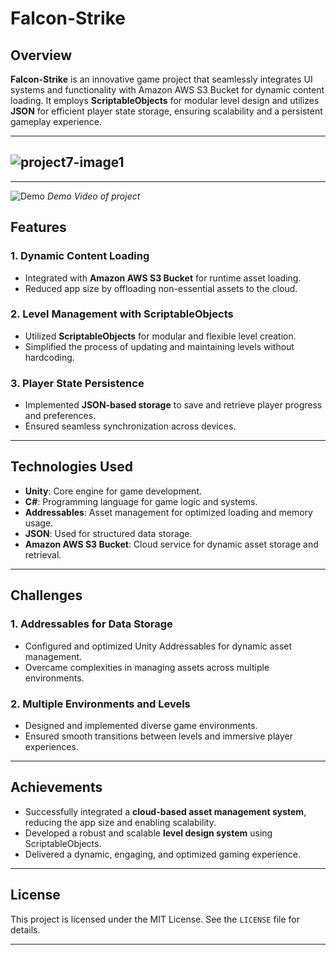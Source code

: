# Falcon-Strike  

## Overview  
**Falcon-Strike** is an innovative game project that seamlessly integrates UI systems and functionality with Amazon AWS S3 Bucket for dynamic content loading. It employs **ScriptableObjects** for modular level design and utilizes **JSON** for efficient player state storage, ensuring scalability and a persistent gameplay experience.  

---
![project7-image1](https://github.com/user-attachments/assets/df6b45a5-a70c-4ef3-92b5-cf8e7db5532d)
---
---
![Demo](https://github.com/user-attachments/assets/6f8cb1cd-b074-4909-9240-a2bc6a99afa0)
*Demo Video of project* 

## Features  
### 1. Dynamic Content Loading  
- Integrated with **Amazon AWS S3 Bucket** for runtime asset loading.  
- Reduced app size by offloading non-essential assets to the cloud.  

### 2. Level Management with ScriptableObjects  
- Utilized **ScriptableObjects** for modular and flexible level creation.  
- Simplified the process of updating and maintaining levels without hardcoding.  

### 3. Player State Persistence  
- Implemented **JSON-based storage** to save and retrieve player progress and preferences.  
- Ensured seamless synchronization across devices.  

---

## Technologies Used  
- **Unity**: Core engine for game development.  
- **C#**: Programming language for game logic and systems.  
- **Addressables**: Asset management for optimized loading and memory usage.  
- **JSON**: Used for structured data storage.  
- **Amazon AWS S3 Bucket**: Cloud service for dynamic asset storage and retrieval.  

---

## Challenges  
### 1. Addressables for Data Storage  
- Configured and optimized Unity Addressables for dynamic asset management.  
- Overcame complexities in managing assets across multiple environments.  

### 2. Multiple Environments and Levels  
- Designed and implemented diverse game environments.  
- Ensured smooth transitions between levels and immersive player experiences.  

---

## Achievements  
- Successfully integrated a **cloud-based asset management system**, reducing the app size and enabling scalability.  
- Developed a robust and scalable **level design system** using ScriptableObjects.  
- Delivered a dynamic, engaging, and optimized gaming experience.  
  

---

## License  
This project is licensed under the MIT License. See the `LICENSE` file for details.  

---

 

  



